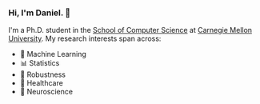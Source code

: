 ### Hi, I'm Daniel. 👋
I'm a Ph.D. student in the [School of Computer Science](https://www.cs.cmu.edu/) at [Carnegie Mellon University](https://www.cmu.edu/). My research interests span across:
- 🤖  Machine Learning
- 📊  Statistics
- 💪  Robustness
- 🏥  Healthcare
- 🧠  Neuroscience
